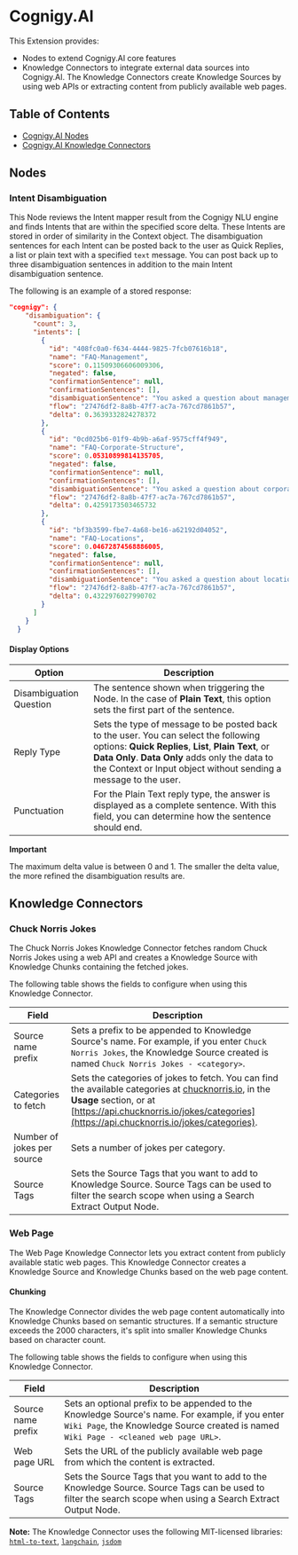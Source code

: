 
# Cognigy.AI

This Extension provides:

- Nodes to extend Cognigy.AI core features
- Knowledge Connectors to integrate external data sources into Cognigy.AI. The Knowledge Connectors create Knowledge Sources by using web APIs or extracting content from publicly available web pages.

## Table of Contents

- [Cognigy.AI Nodes](#nodes)
- [Cognigy.AI Knowledge Connectors](#knowledge-connectors)

## Nodes

### Intent Disambiguation

This Node reviews the Intent mapper result from the Cognigy NLU engine and finds Intents that are within the specified score delta. These Intents are stored in order of similarity in the Context object. The disambiguation sentences for each Intent can be posted back to the user as Quick Replies, a list or plain text with a specified `text` message. You can post back up to three disambiguation sentences in addition to the main Intent disambiguation sentence.

The following is an example of a stored response:

```json
"cognigy": {
    "disambiguation": {
      "count": 3,
      "intents": [
        {
          "id": "408fc0a0-f634-4444-9825-7fcb07616b18",
          "name": "FAQ-Management",
          "score": 0.11509306606009306,
          "negated": false,
          "confirmationSentence": null,
          "confirmationSentences": [],
          "disambiguationSentence": "You asked a question about management",
          "flow": "27476df2-8a8b-47f7-ac7a-767cd7861b57",
          "delta": 0.3639332824278372
        },
        {
          "id": "0cd025b6-01f9-4b9b-a6af-9575cff4f949",
          "name": "FAQ-Corporate-Structure",
          "score": 0.05310899814135705,
          "negated": false,
          "confirmationSentence": null,
          "confirmationSentences": [],
          "disambiguationSentence": "You asked a question about corporate structure",
          "flow": "27476df2-8a8b-47f7-ac7a-767cd7861b57",
          "delta": 0.4259173503465732
        },
        {
          "id": "bf3b3599-fbe7-4a68-be16-a62192d04052",
          "name": "FAQ-Locations",
          "score": 0.04672874568886005,
          "negated": false,
          "confirmationSentence": null,
          "confirmationSentences": [],
          "disambiguationSentence": "You asked a question about locations",
          "flow": "27476df2-8a8b-47f7-ac7a-767cd7861b57",
          "delta": 0.4322976027990702
        }
      ]
    }
  }
```

#### Display Options

| Option                  | Description                                                                                                                                                                                                                                                         |
|-------------------------|---------------------------------------------------------------------------------------------------------------------------------------------------------------------------------------------------------------------------------------------------------------------|
| Disambiguation Question | The sentence shown when triggering the Node. In the case of **Plain Text**, this option sets the first part of the sentence.                                                                                                                                        |
| Reply Type              | Sets the type of message to be posted back to the user. You can select the following options: **Quick Replies**, **List**, **Plain Text**, or **Data Only**. **Data Only** adds only the data to the Context or Input object without sending a message to the user. |
| Punctuation             | For the Plain Text reply type, the answer is displayed as a complete sentence. With this field, you can determine how the sentence should end.                                                                                                                      |

**Important**

The maximum delta value is between 0 and 1. The smaller the delta value, the more refined the disambiguation results are.

## Knowledge Connectors

### Chuck Norris Jokes

The Chuck Norris Jokes Knowledge Connector fetches random Chuck Norris Jokes using a web API and creates a Knowledge Source with Knowledge Chunks containing the fetched jokes.

The following table shows the fields to configure when using this Knowledge Connector.

| Field                      | Description                                                                                                                                                                                                                                                |
|----------------------------|------------------------------------------------------------------------------------------------------------------------------------------------------------------------------------------------------------------------------------------------------------|
| Source name prefix         | Sets a prefix to be appended to Knowledge Source's name. For example, if you enter `Chuck Norris Jokes`, the Knowledge Source created is named `Chuck Norris Jokes - <category>`.                                                                          |
| Categories to fetch        | Sets the categories of jokes to fetch. You can find the available categories at [chucknorris.io](https://api.chucknorris.io/), in the **Usage** section, or at [https://api.chucknorris.io/jokes/categories](https://api.chucknorris.io/jokes/categories). |
| Number of jokes per source | Sets a number of jokes per category.                                                                                                                                                                                                                       |
| Source Tags                | Sets the Source Tags that you want to add to Knowledge Source. Source Tags can be used to filter the search scope when using a Search Extract Output Node.                                                                                                 |

### Web Page

The Web Page Knowledge Connector lets you extract content from publicly available static web pages. This Knowledge Connector creates a Knowledge Source and Knowledge Chunks based on the web page content.

#### Chunking

The Knowledge Connector divides the web page content automatically into Knowledge Chunks based on semantic structures. If a semantic structure exceeds the 2000 characters, it's split into smaller Knowledge Chunks based on character count.

The following table shows the fields to configure when using this Knowledge Connector.

| Field              | Description                                                                                                                                                             |
|--------------------|-------------------------------------------------------------------------------------------------------------------------------------------------------------------------|
| Source name prefix | Sets an optional prefix to be appended to the Knowledge Source's name. For example, if you enter `Wiki Page`, the Knowledge Source created is named `Wiki Page - <cleaned web page URL>`. |
| Web page URL       | Sets the URL of the publicly available web page from which the content is extracted.                                                                                    |
| Source Tags        | Sets the Source Tags that you want to add to the  Knowledge Source. Source Tags can be used to filter the search scope when using a Search Extract Output Node.         |

**Note:** The Knowledge Connector uses the following MIT-licensed libraries: [`html-to-text`](https://www.npmjs.com/package/html-to-text), [`langchain`](https://www.npmjs.com/package/langchain), [`jsdom`](https://www.npmjs.com/package/jsdom)
